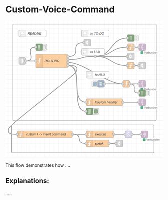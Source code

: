 # Custom-Voice-Command
![Custom-Voice-Command](customVoiceCommand.PNG)

This flow demonstrates how ....

## Explanations:

.....

